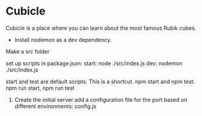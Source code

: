 # Cubicle

Cubicle is a place where you can learn about the most famous Rubik cubes.

- Install nodemon as a dev dependency.

Make a src folder

set up scripts in package.json:
start: node ./src/index.js
dev: nodemon ./src/index.js

start and test are default scripts. This is a shortcut.
npm start and npm test: npm run start, npm run test

1. Create the initial server
   add a configuration file for the port based on different environments: config.js
